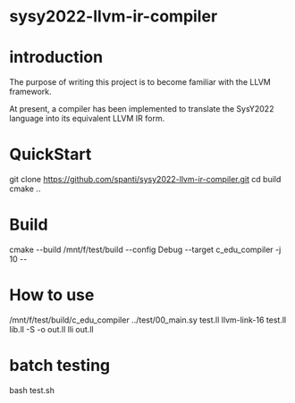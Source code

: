 # sysy2022-llvm-ir-compiler

# introduction
The purpose of writing this project is to become familiar with the LLVM framework.

At present, a compiler has been implemented to translate the SysY2022 language into its equivalent LLVM IR form.
# QuickStart
git clone https://github.com/spanti/sysy2022-llvm-ir-compiler.git
cd build
cmake ..
# Build
cmake --build /mnt/f/test/build --config Debug --target c_edu_compiler -j 10 --
# How to use
/mnt/f/test/build/c_edu_compiler ../test/00_main.sy test.ll
llvm-link-16 test.ll lib.ll -S -o out.ll
lli out.ll
# batch testing
bash test.sh
